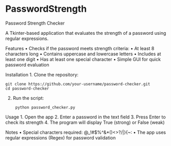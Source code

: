 # PasswordStrength

Password Strength Checker

A Tkinter-based application that evaluates the strength of a password using regular expressions.

Features
	•	Checks if the password meets strength criteria:
	•	At least 8 characters long
	•	Contains uppercase and lowercase letters
	•	Includes at least one digit
	•	Has at least one special character
	•	Simple GUI for quick password evaluation

Installation
	1.	Clone the repository:

    git clone https://github.com/your-username/password-checker.git
    cd password-checker


2.	Run the script:

         python password_checker.py



Usage
	1.	Open the app
	2.	Enter a password in the text field
	3.	Press Enter to check its strength
	4.	The program will display True (strong) or False (weak)

Notes
	•	Special characters required: @_!#$%^&*()<>?/|}{~:
	•	The app uses regular expressions (Regex) for password validation
